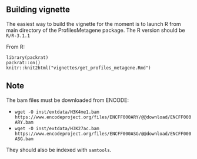## Building vignette

The easiest way to build the vignette for the moment is to launch R from main
directory of the ProfilesMetagene package. The R version should be `R/R-3.1.1`

From R:
```
library(packrat)
packrat::on()
knitr::knit2html("vignettes/get_profiles_metagene.Rmd")
```

## Note

The bam files must be downloaded from ENCODE:
* `wget -O inst/extdata/H3K4me1.bam https://www.encodeproject.org/files/ENCFF000ARY/@@download/ENCFF000ARY.bam`
* `wget -O inst/extdata/H3K27ac.bam https://www.encodeproject.org/files/ENCFF000ASG/@@download/ENCFF000ASG.bam`

They should also be indexed with `samtools`.
